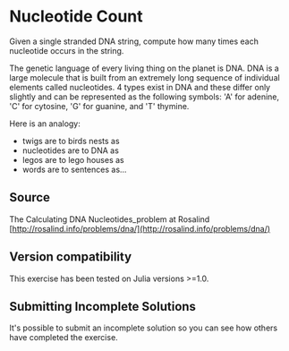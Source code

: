 # Nucleotide Count

Given a single stranded DNA string, compute how many times each nucleotide occurs in the string.

The genetic language of every living thing on the planet is DNA.
DNA is a large molecule that is built from an extremely long sequence of individual elements called nucleotides.
4 types exist in DNA and these differ only slightly and can be represented as the following symbols: 'A' for adenine, 'C' for cytosine, 'G' for guanine, and 'T' thymine.

Here is an analogy:
- twigs are to birds nests as
- nucleotides are to DNA as
- legos are to lego houses as
- words are to sentences as...
## Source

The Calculating DNA Nucleotides_problem at Rosalind [http://rosalind.info/problems/dna/](http://rosalind.info/problems/dna/)


## Version compatibility
This exercise has been tested on Julia versions >=1.0.

## Submitting Incomplete Solutions
It's possible to submit an incomplete solution so you can see how others have completed the exercise.
